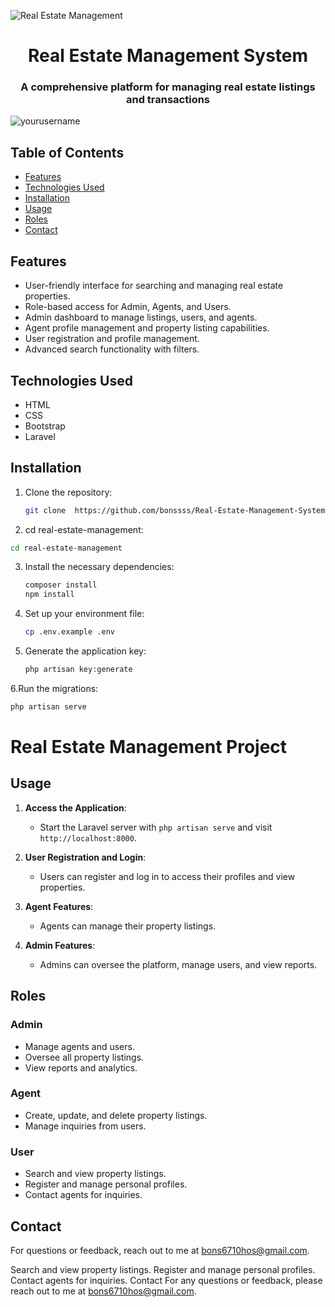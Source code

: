 ![Real Estate Management](https://example.com/your-image-url.jpg) <!-- Replace with your project image -->

<h1 align="center">Real Estate Management System</h1>
<h3 align="center">A comprehensive platform for managing real estate listings and transactions</h3>

<p align="left"> <img src="https://komarev.com/ghpvc/?username=yourusername&label=Profile%20views&color=0e75b6&style=flat" alt="yourusername" /> </p>

## Table of Contents
- [Features](#features)
- [Technologies Used](#technologies-used)
- [Installation](#installation)
- [Usage](#usage)
- [Roles](#roles)
- [Contact](#contact)

## Features
- User-friendly interface for searching and managing real estate properties.
- Role-based access for Admin, Agents, and Users.
- Admin dashboard to manage listings, users, and agents.
- Agent profile management and property listing capabilities.
- User registration and profile management.
- Advanced search functionality with filters.

## Technologies Used
- HTML
- CSS
- Bootstrap
- Laravel

## Installation
1. Clone the repository:
   ```bash
   git clone  https://github.com/bonssss/Real-Estate-Management-System.git
   ```

2. cd real-estate-management:
```bash
cd real-estate-management
```
3. Install the necessary dependencies:
   ```bash
   composer install
   npm install
4. Set up your environment file:
   ```bash
   cp .env.example .env
5. Generate the application key:
   ```bash
   php artisan key:generate
6.Run the migrations:
```bash
php artisan serve
```

# Real Estate Management Project

## Usage

1. **Access the Application**: 
   - Start the Laravel server with `php artisan serve` and visit `http://localhost:8000`.

2. **User Registration and Login**: 
   - Users can register and log in to access their profiles and view properties.

3. **Agent Features**: 
   - Agents can manage their property listings.

4. **Admin Features**: 
   - Admins can oversee the platform, manage users, and view reports.

## Roles

### Admin
- Manage agents and users.
- Oversee all property listings.
- View reports and analytics.

### Agent
- Create, update, and delete property listings.
- Manage inquiries from users.

### User
- Search and view property listings.
- Register and manage personal profiles.
- Contact agents for inquiries.

## Contact
For questions or feedback, reach out to me at [bons6710hos@gmail.com](mailto:bons6710hos@gmail.com).

Search and view property listings.
Register and manage personal profiles.
Contact agents for inquiries.
Contact
For any questions or feedback, please reach out to me at bons6710hos@gmail.com.

